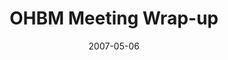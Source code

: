 ---
title: "OHBM Meeting Wrap-up"
project_id: 
date: 2007-05-06
conference_id: ""
presenters:
   - peter_bandettini
summary: "<p>OHBM Meeting Wrap-up, Chicago, IL</p>"
file: /assets/presentations/T209.pdf
filename: T209.pdf
layout: presentation
---